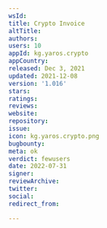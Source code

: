 ```yaml
---
wsId: 
title: Crypto Invoice
altTitle: 
authors: 
users: 10
appId: kg.yaros.crypto
appCountry: 
released: Dec 3, 2021
updated: 2021-12-08
version: '1.016'
stars: 
ratings: 
reviews: 
website: 
repository: 
issue: 
icon: kg.yaros.crypto.png
bugbounty: 
meta: ok
verdict: fewusers
date: 2022-07-31
signer: 
reviewArchive: 
twitter: 
social: 
redirect_from: 

---
```


